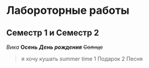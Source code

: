 # Лабороторные работы 
## Семестр 1 и Семестр 2
*Вика*
**Осень**
***День рождения***
~~Солнце~~
> я хочу кушать
> summer time
1 Подарок
2 Песня
